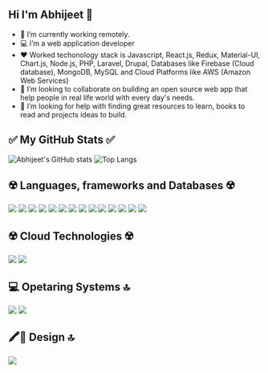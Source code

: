 ## Hi I'm Abhijeet 👋

- 🔭 I’m currently working remotely.
- 💻 I’m a web application developer
- ❤ Worked techonology stack is Javascript, React.js, Redux, Material-UI, Chart.js, Node.js, PHP, Laravel, Drupal, Databases like Firebase (Cloud database), MongoDB, MySQL and Cloud Platforms like AWS (Amazon Web Services)
- 👯 I’m looking to collaborate on building an open source web app that help people in real life world with every day's needs.
- 🤔 I’m looking for help with finding great resources to learn, books to read and projects ideas to build.
<!-- Javascript, React.js, Node.js, MongoDB, Material-UI, Chart.js, Firebase, PHP, Laravel, Drupal, MySQL, Apache, Nginx, GIT, SVN, -->

## ✅ My GitHub Stats ✅
![Abhijeet's GitHub stats](https://github-readme-stats.vercel.app/api?username=abhisupekar&show_icons=true&theme=radical)
![Top Langs](https://github-readme-stats.vercel.app/api/top-langs/?username=abhisupekar&layout=compact&theme=radical)


## ☢️ Languages, frameworks and Databases ☢️
<img src="https://img.shields.io/badge/JavaScript-F7DF1E?style=for-the-badge&logo=javascript&logoColor=black" /> <img src="https://img.shields.io/badge/React-20232A?style=for-the-badge&logo=react&logoColor=61DAFB" /> <img src="https://img.shields.io/badge/Redux-593D88?style=for-the-badge&logo=redux&logoColor=white" /> <img src="https://img.shields.io/badge/MongoDB-4EA94B?style=for-the-badge&logo=mongodb&logoColor=white" /> <img src="https://img.shields.io/badge/Bootstrap-563D7C?style=for-the-badge&logo=bootstrap&logoColor=white" /> <img src="https://img.shields.io/badge/Material--UI-0081CB?style=for-the-badge&logo=material-ui&logoColor=white" /> <img src="https://img.shields.io/badge/ChartJS-FF6384?style=for-the-badge&logo=chart-dot-js&logoColor=white" /> <img src="https://img.shields.io/badge/HTML5-E34F26?style=for-the-badge&logo=html5&logoColor=white" /> <img src="https://img.shields.io/badge/CSS3-1572B6?style=for-the-badge&logo=css3&logoColor=white" /> <img src="https://img.shields.io/badge/Node.js-43853D?style=for-the-badge&logo=node-dot-js&logoColor=white" /> <img src="https://img.shields.io/badge/PHP-777BB4?style=for-the-badge&logo=php&logoColor=white" /> <img src="https://img.shields.io/badge/MySQL-00000F?style=for-the-badge&logo=mysql&logoColor=white" /> <img src="https://img.shields.io/badge/Laravel-FF2D20?style=for-the-badge&logo=laravel&logoColor=white" /> <img src="https://img.shields.io/badge/Docker-2CA5E0?style=for-the-badge&logo=docker&logoColor=white" />


## ☢️ Cloud Technologies ☢️
<img src="https://img.shields.io/badge/firebase-ffca28?style=for-the-badge&logo=firebase&logoColor=black" /> <img src="https://img.shields.io/badge/Amazon_AWS-232F3E?style=for-the-badge&logo=amazon-aws&logoColor=white" />


## 💻 Opetaring Systems 🔝
<img src="https://img.shields.io/badge/Linux-FCC624?style=for-the-badge&logo=linux&logoColor=black" />  <img src="https://img.shields.io/badge/Windows-0078D6?style=for-the-badge&logo=windows&logoColor=white" />

## 🖍📐 Design 🔝
<img src="https://img.shields.io/badge/Adobe%20InDesign-FF3366?style=for-the-badge&logo=Adobe%20InDesign&logoColor=white" /> 
